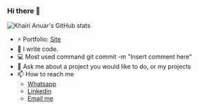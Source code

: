 ### Hi there 👋

<!--
- 🔭 I’m currently working on ...
- 🌱 I’m currently learning ...
- 👯 I’m looking to collaborate on ...
- 🤔 I’m looking for help with ...
- 💬 Ask me about ...
- 📫 How to reach me: ...
- 😄 Pronouns: ...
- ⚡ Fun fact: ...
-->


![Khairi Anuar's GitHub stats](https://github-readme-stats.vercel.app/api?username=KhairiAnuar&theme=aura_dark&count_private=true&show_icons=true&include_all_commits=true)

- ⚡ Portfolio: [Site](https://khairi-anuar.vercel.app)</br>
- 🔭 I write code.</br>
- 💻 Most used command git commit -m "Insert comment here"
- 💬 Ask me about a project you would like to do, or my projects </br>
- 📫 How to reach me
  - <a href="https://wa.me/6738194164">Whatsapp</a></br>
  - <a href="https://www.linkedin.com/in/khairi-anuar-09a024139/">Linkedin</a></br>
  - <a href="mailto:khairianuar164@gmail.com">Email me</a>

